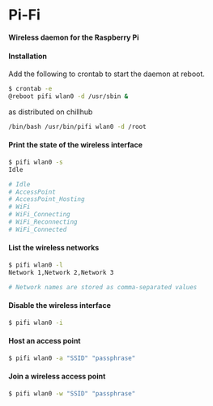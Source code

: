 # Pi-Fi
**Wireless daemon for the Raspberry Pi**

#### Installation
Add the following to crontab to start the daemon at reboot.

``` bash
$ crontab -e
@reboot pifi wlan0 -d /usr/sbin &
```

as distributed on chillhub
``` bash
/bin/bash /usr/bin/pifi wlan0 -d /root
```

#### Print the state of the wireless interface

``` bash
$ pifi wlan0 -s
Idle

# Idle
# AccessPoint
# AccessPoint_Hosting
# WiFi
# WiFi_Connecting
# WiFi_Reconnecting
# WiFi_Connected
```

#### List the wireless networks

``` bash
$ pifi wlan0 -l
Network 1,Network 2,Network 3

# Network names are stored as comma-separated values
```

#### Disable the wireless interface

``` bash
$ pifi wlan0 -i
```

#### Host an access point

``` bash
$ pifi wlan0 -a "SSID" "passphrase"
```

#### Join a wireless access point

``` bash
$ pifi wlan0 -w "SSID" "passphrase"
```
